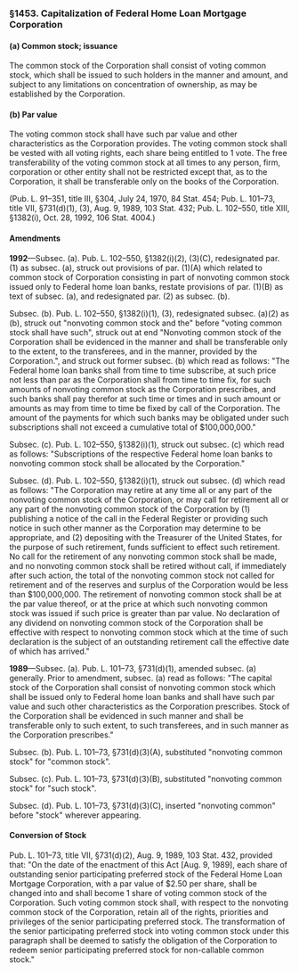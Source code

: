 ### §1453. Capitalization of Federal Home Loan Mortgage Corporation ###

#### (a) Common stock; issuance ####

The common stock of the Corporation shall consist of voting common stock, which shall be issued to such holders in the manner and amount, and subject to any limitations on concentration of ownership, as may be established by the Corporation.

#### (b) Par value ####

The voting common stock shall have such par value and other characteristics as the Corporation provides. The voting common stock shall be vested with all voting rights, each share being entitled to 1 vote. The free transferability of the voting common stock at all times to any person, firm, corporation or other entity shall not be restricted except that, as to the Corporation, it shall be transferable only on the books of the Corporation.

(Pub. L. 91–351, title III, §304, July 24, 1970, 84 Stat. 454; Pub. L. 101–73, title VII, §731(d)(1), (3), Aug. 9, 1989, 103 Stat. 432; Pub. L. 102–550, title XIII, §1382(i), Oct. 28, 1992, 106 Stat. 4004.)

#### Amendments ####

**1992**—Subsec. (a). Pub. L. 102–550, §1382(i)(2), (3)(C), redesignated par. (1) as subsec. (a), struck out provisions of par. (1)(A) which related to common stock of Corporation consisting in part of nonvoting common stock issued only to Federal home loan banks, restate provisions of par. (1)(B) as text of subsec. (a), and redesignated par. (2) as subsec. (b).

Subsec. (b). Pub. L. 102–550, §1382(i)(1), (3), redesignated subsec. (a)(2) as (b), struck out "nonvoting common stock and the" before "voting common stock shall have such", struck out at end "Nonvoting common stock of the Corporation shall be evidenced in the manner and shall be transferable only to the extent, to the transferees, and in the manner, provided by the Corporation.", and struck out former subsec. (b) which read as follows: "The Federal home loan banks shall from time to time subscribe, at such price not less than par as the Corporation shall from time to time fix, for such amounts of nonvoting common stock as the Corporation prescribes, and such banks shall pay therefor at such time or times and in such amount or amounts as may from time to time be fixed by call of the Corporation. The amount of the payments for which such banks may be obligated under such subscriptions shall not exceed a cumulative total of $100,000,000."

Subsec. (c). Pub. L. 102–550, §1382(i)(1), struck out subsec. (c) which read as follows: "Subscriptions of the respective Federal home loan banks to nonvoting common stock shall be allocated by the Corporation."

Subsec. (d). Pub. L. 102–550, §1382(i)(1), struck out subsec. (d) which read as follows: "The Corporation may retire at any time all or any part of the nonvoting common stock of the Corporation, or may call for retirement all or any part of the nonvoting common stock of the Corporation by (1) publishing a notice of the call in the Federal Register or providing such notice in such other manner as the Corporation may determine to be appropriate, and (2) depositing with the Treasurer of the United States, for the purpose of such retirement, funds sufficient to effect such retirement. No call for the retirement of any nonvoting common stock shall be made, and no nonvoting common stock shall be retired without call, if immediately after such action, the total of the nonvoting common stock not called for retirement and of the reserves and surplus of the Corporation would be less than $100,000,000. The retirement of nonvoting common stock shall be at the par value thereof, or at the price at which such nonvoting common stock was issued if such price is greater than par value. No declaration of any dividend on nonvoting common stock of the Corporation shall be effective with respect to nonvoting common stock which at the time of such declaration is the subject of an outstanding retirement call the effective date of which has arrived."

**1989**—Subsec. (a). Pub. L. 101–73, §731(d)(1), amended subsec. (a) generally. Prior to amendment, subsec. (a) read as follows: "The capital stock of the Corporation shall consist of nonvoting common stock which shall be issued only to Federal home loan banks and shall have such par value and such other characteristics as the Corporation prescribes. Stock of the Corporation shall be evidenced in such manner and shall be transferable only to such extent, to such transferees, and in such manner as the Corporation prescribes."

Subsec. (b). Pub. L. 101–73, §731(d)(3)(A), substituted "nonvoting common stock" for "common stock".

Subsec. (c). Pub. L. 101–73, §731(d)(3)(B), substituted "nonvoting common stock" for "such stock".

Subsec. (d). Pub. L. 101–73, §731(d)(3)(C), inserted "nonvoting common" before "stock" wherever appearing.

#### Conversion of Stock ####

Pub. L. 101–73, title VII, §731(d)(2), Aug. 9, 1989, 103 Stat. 432, provided that: "On the date of the enactment of this Act [Aug. 9, 1989], each share of outstanding senior participating preferred stock of the Federal Home Loan Mortgage Corporation, with a par value of $2.50 per share, shall be changed into and shall become 1 share of voting common stock of the Corporation. Such voting common stock shall, with respect to the nonvoting common stock of the Corporation, retain all of the rights, priorities and privileges of the senior participating preferred stock. The transformation of the senior participating preferred stock into voting common stock under this paragraph shall be deemed to satisfy the obligation of the Corporation to redeem senior participating preferred stock for non-callable common stock."